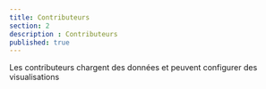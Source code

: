 ```yaml
---
title: Contributeurs
section: 2
description : Contributeurs
published: true
---
```


Les contributeurs chargent des données et peuvent configurer des visualisations
